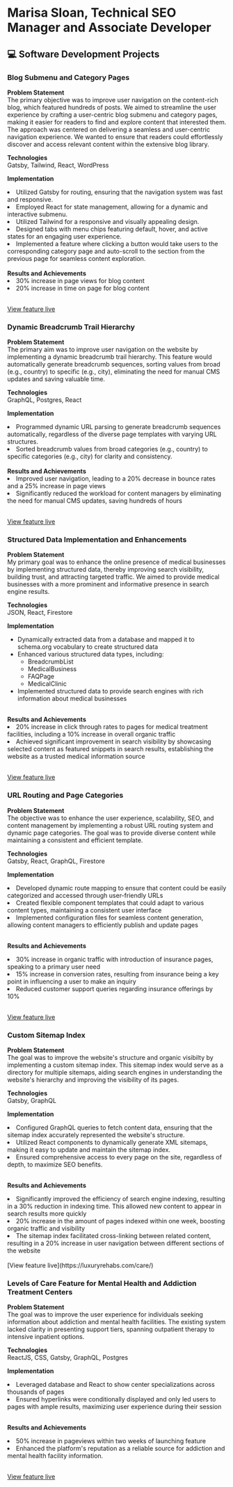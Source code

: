 <h1>Marisa Sloan, Technical SEO Manager and Associate Developer</h1>

<h2>💻 Software Development Projects</h2>

<h3>Blog Submenu and Category Pages</h3>

<b>Problem Statement</b>
<br>
The primary objective was to improve user navigation on the content-rich blog, which featured hundreds of posts. We aimed to streamline the user experience by crafting a user-centric blog submenu and category pages, making it easier for readers to find and explore content that interested them. The approach was centered on delivering a seamless and user-centric navigation experience. We wanted to ensure that readers could effortlessly discover and access relevant content within the extensive blog library.

<b>Technologies</b>
<br>
Gatsby, Tailwind, React, WordPress

<b>Implementation</b>
<br>
<li>Utilized Gatsby for routing, ensuring that the navigation system was fast and responsive.</li>
<li>Employed React for state management, allowing for a dynamic and interactive submenu.</li>
<li>Utilized Tailwind for a responsive and visually appealing design.</li>
<li>Designed tabs with menu chips featuring default, hover, and active states for an engaging user experience.</li>
<li>Implemented a feature where clicking a button would take users to the corresponding category page and auto-scroll to the section from the previous page for seamless content exploration.</li>
<br>
<b>Results and Achievements</b>
<br>
<li>30% increase in page views for blog content</li>
<li>20% increase in time on page for blog content</li>
<br>

[View feature live](https://luxuryrehabs.com/resources/)

<h3>Dynamic Breadcrumb Trail Hierarchy</h3>

<b>Problem Statement</b>
<br>
The primary aim was to improve user navigation on the website by implementing a dynamic breadcrumb trail hierarchy. This feature would automatically generate breadcrumb sequences, sorting values from broad (e.g., country) to specific (e.g., city), eliminating the need for manual CMS updates and saving valuable time.
<br>

<b>Technologies</b>
<br>
GraphQL, Postgres, React
<br>

<b>Implementation</b>
<br>
<li>Programmed dynamic URL parsing to generate breadcrumb sequences automatically, regardless of the diverse page templates with varying URL structures.</li>
<li>Sorted breadcrumb values from broad categories (e.g., country) to specific categories (e.g., city) for clarity and consistency.</li>
<br>
<b>Results and Achievements</b>
<br>
<li>Improved user navigation, leading to a 20% decrease in bounce rates and a 25% increase in page views</li>
<li>Significantly reduced the workload for content managers by eliminating the need for manual CMS updates, saving hundreds of hours</li>
<br>

[View feature live](https://luxuryrehabs.com/atlanta/)

<h3>Structured Data Implementation and Enhancements</h3>

<b>Problem Statement</b>
<br>
My primary goal was to enhance the online presence of medical businesses by implementing structured data, thereby improving search visibility, building trust, and attracting targeted traffic. We aimed to provide medical businesses with a more prominent and informative presence in search engine results.
<br>

<b>Technologies</b>
<br>
JSON, React, Firestore
<br>

<b>Implementation</b>
<br>
- Dynamically extracted data from a database and mapped it to schema.org vocabulary to create structured data
- Enhanced various structured data types, including:
  - BreadcrumbList
  - MedicalBusiness
  - FAQPage
  - MedicalClinic
- Implemented structured data to provide search engines with rich information about medical businesses
<br>
<b>Results and Achievements</b>
<br>

<li>20% increase in click through rates to pages for medical treatment facilities, including a 10% increase in overall organic traffic</li>
<li>Achieved significant improvement in search visibility by showcasing selected content as featured snippets in search results, establishing the website as a trusted medical information source</li>
<br>

[View feature live](https://luxuryrehabs.com/villa-kali-ma-carlsbad-california/)


<h3>URL Routing and Page Categories</h3>

<b>Problem Statement</b>
<br>
The objective was to enhance the user experience, scalability, SEO, and content management by implementing a robust URL routing system and dynamic page categories. The goal was to provide diverse content while maintaining a consistent and efficient template.
<br>

<b>Technologies</b>
<br>
Gatsby, React, GraphQL, Firestore
<br>

<b>Implementation</b>
<br>

<li>Developed dynamic route mapping to ensure that content could be easily categorized and accessed through user-friendly URLs</li>
<li>Created flexible component templates that could adapt to various content types, maintaining a consistent user interface</li>
<li>Implemented configuration files for seamless content generation, allowing content managers to efficiently publish and update pages</li>
<br>

<b>Results and Achievements</b>
<br>

<li>30% increase in organic traffic with introduction of insurance pages, speaking to a primary user need</li>
<li>15% increase in conversion rates, resulting from insurance being a key point in influencing a user to make an inquiry</li>
<li>Reduced customer support queries regarding insurance offerings by 10%</li>

<br>

[View feature live](https://luxuryrehabs.com/sitemap.xml/)

<h3>Custom Sitemap Index</h3>

<b>Problem Statement</b>
<br>
The goal was to improve the website's structure and organic visibilty by implementing a custom sitemap index. This sitemap index would serve as a directory for multiple sitemaps, aiding search engines in understanding the website's hierarchy and improving the visibility of its pages.
<br>

<b>Technologies</b> 
<br>
Gatsby, GraphQL
<br>

<b>Implementation</b>
<br>

<li>Configured GraphQL queries to fetch content data, ensuring that the sitemap index accurately represented the website's structure.</li>
<li>Utilized React components to dynamically generate XML sitemaps, making it easy to update and maintain the sitemap index.</li>
<li>Ensured comprehensive access to every page on the site, regardless of depth, to maximize SEO benefits.</li>
<br>

<b>Results and Achievements</b>
<br>

<li>Significantly improved the efficiency of search engine indexing, resulting in a 30% reduction in indexing time. This allowed new content to appear in search results more quickly</li>
<li>20% increase in the amount of pages indexed within one week, boosting organic traffic and visibility</li>
<li>The sitemap index facilitated cross-linking between related content, resulting in a 20% increase in user navigation between different sections of the website</li>

<br>
[View feature live](https://luxuryrehabs.com/care/)
<br>

<h3>Levels of Care Feature for Mental Health and Addiction Treatment Centers</h3>
<b>Problem Statement</b>
<br>
The goal was to improve the user experience for individuals seeking information about addiction and mental health facilities. The existing system lacked clarity in presenting support tiers, spanning outpatient therapy to intensive inpatient options.
<br>

<b>Technologies</b>
<br>
ReactJS, CSS, Gatsby, GraphQL, Postgres
<br>

<b>Implementation</b>
<br>
<li>Leveraged database and React to show center specializations across thousands of pages</li>
<li>Ensured hyperlinks were conditionally displayed and only led users to pages with ample results, maximizing user experience during their session</li>
<br>

<b>Results and Achievements</b>
<br>
<li>50% increase in pageviews within two weeks of launching feature</li>
<li>Enhanced the platform's reputation as a reliable source for addiction and mental health facility information.</li>
<br>

[View feature live](https://luxuryrehabs.com/evolutions-treatment/)
